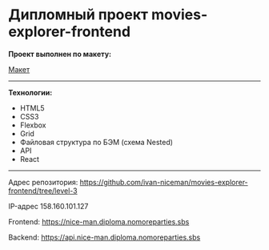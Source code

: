 # Дипломный проект movies-explorer-frontend

**Проект выполнен по макету:**

[Макет](https://www.figma.com/file/ouvxoGP7deyPYQCeHMTA7d/Diploma---Ivan-Snitko?node-id=891%3A3857&mode=dev)

---

**Технологии:**

- HTML5
- CSS3
- Flexbox
- Grid
- Файловая структура по БЭМ (схема Nested)
- API
- React

---

Адрес репозитория: https://github.com/ivan-niceman/movies-explorer-frontend/tree/level-3


IP-адрес 158.160.101.127

Frontend: https://nice-man.diploma.nomoreparties.sbs

Backend: https://api.nice-man.diploma.nomoreparties.sbs